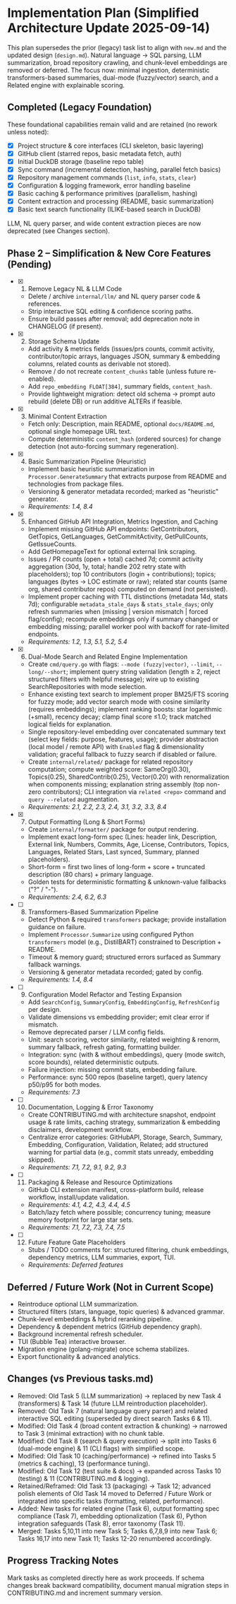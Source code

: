 # Implementation Plan (Simplified Architecture Update 2025-09-14)

This plan supersedes the prior (legacy) task list to align with `new.md` and the updated design (`design.md`). Natural language → SQL parsing, LLM summarization, broad repository crawling, and chunk-level embeddings are removed or deferred. The focus now: minimal ingestion, deterministic transformers-based summaries, dual-mode (fuzzy/vector) search, and a Related engine with explainable scoring.

## Completed (Legacy Foundation)
These foundational capabilities remain valid and are retained (no rework unless noted):
- [x] Project structure & core interfaces (CLI skeleton, basic layering)
- [x] GitHub client (starred repos, basic metadata fetch, auth)
- [x] Initial DuckDB storage (baseline repo table)
- [x] Sync command (incremental detection, hashing, parallel fetch basics)
- [x] Repository management commands (`list`, `info`, `stats`, `clear`)
- [x] Configuration & logging framework, error handling baseline
- [x] Basic caching & performance primitives (parallelism, hashing)
- [x] Content extraction and processing (README, basic summarization)
- [x] Basic text search functionality (ILIKE-based search in DuckDB)

LLM, NL query parser, and wide content extraction pieces are now deprecated (see Changes section).

## Phase 2 – Simplification & New Core Features (Pending)
- [x] 1. Remove Legacy NL & LLM Code
    - Delete / archive `internal/llm/` and NL query parser code & references.
    - Strip interactive SQL editing & confidence scoring paths.
    - Ensure build passes after removal; add deprecation note in CHANGELOG (if present).

- [x] 2. Storage Schema Update
    - Add activity & metrics fields (issues/prs counts, commit activity, contributor/topic arrays, languages JSON, summary & embedding columns, related counts as derivable not stored).
    - Remove / do not recreate `content_chunks` table (unless future re-enabled).
    - Add `repo_embedding FLOAT[384]`, summary fields, `content_hash`.
    - Provide lightweight migration: detect old schema -> prompt auto rebuild (delete DB) or run additive ALTERs if feasible.

- [x] 3. Minimal Content Extraction
    - Fetch only: Description, main README, optional `docs/README.md`, optional single homepage URL text.
    - Compute deterministic `content_hash` (ordered sources) for change detection (not auto-forcing summary regeneration).

- [x] 4. Basic Summarization Pipeline (Heuristic)
    - Implement basic heuristic summarization in `Processor.GenerateSummary` that extracts purpose from README and technologies from package files.
    - Versioning & generator metadata recorded; marked as "heuristic" generator.
    - _Requirements: 1.4, 8.4_

- [x] 5. Enhanced GitHub API Integration, Metrics Ingestion, and Caching
    - Implement missing GitHub API endpoints: GetContributors, GetTopics, GetLanguages, GetCommitActivity, GetPullCounts, GetIssueCounts.
    - Add GetHomepageText for optional external link scraping.
    - Issues / PR counts (open + total) cached 7d; commit activity aggregation (30d, 1y, total; handle 202 retry state with placeholders); top 10 contributors (login + contributions); topics; languages (bytes → LOC estimate or raw); related star counts (same org, shared contributor repos) computed on demand (not persisted).
    - Implement proper caching with TTL distinctions (metadata 14d, stats 7d); configurable `metadata_stale_days` & `stats_stale_days`; only refresh summaries when (missing | version mismatch | forced flag/config); recompute embeddings only if summary changed or embedding missing; parallel worker pool with backoff for rate-limited endpoints.
    - _Requirements: 1.2, 1.3, 5.1, 5.2, 5.4_

- [x] 6. Dual-Mode Search and Related Engine Implementation
    - Create `cmd/query.go` with flags: `--mode (fuzzy|vector)`, `--limit`, `--long/--short`; implement query string validation (length ≥ 2, reject structured filters with helpful message); wire up to existing SearchRepositories with mode selection.
    - Enhance existing text search to implement proper BM25/FTS scoring for fuzzy mode; add vector search mode with cosine similarity (requires embeddings); implement ranking boosts: star logarithmic (+small), recency decay; clamp final score ≤1.0; track matched logical fields for explanation.
    - Single repository-level embedding over concatenated summary text (select key fields: purpose, features, usage); provider abstraction (local model / remote API) with `Enabled` flag & dimensionality validation; graceful fallback to fuzzy search if disabled or failure.
    - Create `internal/related/` package for related repository computation; compute weighted score: SameOrg(0.30), Topics(0.25), SharedContrib(0.25), Vector(0.20) with renormalization when components missing; explanation string assembly (top non-zero contributors); CLI integration via `related <repo>` command and `query --related` augmentation.
    - _Requirements: 2.1, 2.2, 2.3, 2.4, 3.1, 3.2, 3.3, 8.4_

- [x] 7. Output Formatting (Long & Short Forms)
    - Create `internal/formatter/` package for output rendering.
    - Implement exact long-form spec (Lines: header link, Description, External link, Numbers, Commits, Age, License, Contributors, Topics, Languages, Related Stars, Last synced, Summary, planned placeholders).
    - Short-form = first two lines of long-form + score + truncated description (80 chars) + primary language.
    - Golden tests for deterministic formatting & unknown-value fallbacks ("?" / "-").
    - _Requirements: 2.4, 6.2, 6.3_

- [ ] 8. Transformers-Based Summarization Pipeline
    - Detect Python & required `transformers` package; provide installation guidance on failure.
    - Implement `Processor.Summarize` using configured Python `transformers` model (e.g., DistilBART) constrained to Description + README.
    - Timeout & memory guard; structured errors surfaced as Summary fallback warnings.
    - Versioning & generator metadata recorded; gated by config.
    - _Requirements: 1.4, 8.4_

- [ ] 9. Configuration Model Refactor and Testing Expansion
    - Add `SearchConfig`, `SummaryConfig`, `EmbeddingConfig`, `RefreshConfig` per design.
    - Validate dimensions vs embedding provider; emit clear error if mismatch.
    - Remove deprecated parser / LLM config fields.
    - Unit: search scoring, vector similarity, related weighting & renorm, summary fallback, refresh gating, formatting builder.
    - Integration: sync (with & without embeddings), query (mode switch, score bounds), related deterministic outputs.
    - Failure injection: missing commit stats, embedding failure.
    - Performance: sync 500 repos (baseline target), query latency p50/p95 for both modes.
    - _Requirements: 7.3_

- [ ] 10. Documentation, Logging & Error Taxonomy
    - Create CONTRIBUTING.md with architecture snapshot, endpoint usage & rate limits, caching strategy, summarization & embedding disclaimers, development workflow.
    - Centralize error categories: GitHubAPI, Storage, Search, Summary, Embedding, Configuration, Validation, Related; add structured warning for partial data (e.g., commit stats unready, embedding skipped).
    - _Requirements: 7.1, 7.2, 9.1, 9.2, 9.3_

- [ ] 11. Packaging & Release and Resource Optimizations
    - GitHub CLI extension manifest, cross-platform build, release workflow, install/update validation.
    - _Requirements: 4.1, 4.2, 4.3, 4.4, 4.5_
    - Batch/lazy fetch where possible; concurrency tuning; measure memory footprint for large star sets.
    - _Requirements: 7.1, 7.2, 7.3, 7.4, 7.5_

- [ ] 12. Future Feature Gate Placeholders
    - Stubs / TODO comments for: structured filtering, chunk embeddings, dependency metrics, LLM summaries, export, TUI.
    - _Requirements: Deferred features_

## Deferred / Future Work (Not in Current Scope)
- Reintroduce optional LLM summarization.
- Structured filters (stars, language, topic queries) & advanced grammar.
- Chunk-level embeddings & hybrid reranking pipeline.
- Dependency & dependent metrics (GitHub dependency graph).
- Background incremental refresh scheduler.
- TUI (Bubble Tea) interactive browser.
- Migration engine (golang-migrate) once schema stabilizes.
- Export functionality & advanced analytics.

## Changes (vs Previous tasks.md)
- Removed: Old Task 5 (LLM summarization) → replaced by new Task 4 (transformers) & Task 14 (future LLM reintroduction placeholder).
- Removed: Old Task 7 (natural language query parser) and related interactive SQL editing (superseded by direct search Tasks 6 & 11).
- Modified: Old Task 4 (broad content extraction & chunking) → narrowed to Task 3 (minimal extraction) with no chunk table.
- Modified: Old Task 8 (search & query execution) → split into Tasks 6 (dual-mode engine) & 11 (CLI flags) with simplified scope.
- Modified: Old Task 10 (caching/performance) → refined into Tasks 5 (metrics & caching), 13 (performance tuning).
- Modified: Old Task 12 (test suite & docs) → expanded across Tasks 10 (testing) & 11 (CONTRIBUTING.md & logging).
- Retained/Reframed: Old Task 13 (packaging) → Task 12; advanced polish elements of Old Task 14 moved to Deferred / Future Work or integrated into specific tasks (formatting, related, performance).
- Added: New tasks for related engine (Task 6), output formatting spec compliance (Task 7), embedding optionalization (Task 6), Python integration safeguards (Task 8), error taxonomy (Task 11).
- Merged: Tasks 5,10,11 into new Task 5; Tasks 6,7,8,9 into new Task 6; Tasks 16,17 into new Task 11; Tasks 12-20 renumbered accordingly.

## Progress Tracking Notes
Mark tasks as completed directly here as work proceeds. If schema changes break backward compatibility, document manual migration steps in CONTRIBUTING.md and increment summary version.
